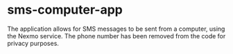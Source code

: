 # sms-computer-app

The application allows for SMS messages to be sent from a computer, using the Nexmo service. The phone number has been removed from the code for privacy purposes. 

